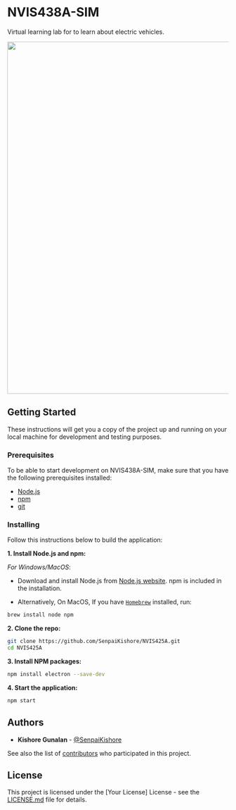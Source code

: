
# NVIS438A-SIM

Virtual learning lab for to learn about electric vehicles. 

<img align="center" src="pictures/overview.png" width="800">

## Getting Started

These instructions will get you a copy of the project up and running on your local machine for development and testing purposes.

### Prerequisites
To be able to start development on NVIS438A-SIM, make sure that you have the following prerequisites installed: 

- [Node.js](https://nodejs.org/en)
- [npm](https://docs.npmjs.com/downloading-and-installing-node-js-and-npm)
- [git](https://git-scm.com/downloads)

### Installing

Follow this instructions below to build the application:
 
**1. Install Node.js and npm:**

*For Windows/MacOS*:
- Download and install Node.js from [Node.js website](https://nodejs.org/). npm is included in the installation.

- Alternatively, On MacOS, If you have [`Homebrew`](https://brew.sh/) installed, run:
```bash
brew install node npm
```
 
**2. Clone the repo:**
```bash
git clone https://github.com/SenpaiKishore/NVIS425A.git
cd NVIS425A
```

**3. Install NPM packages:**
```bash
npm install electron --save-dev
```

**4. Start the application:**
```bash
npm start
```

## Authors

- **Kishore Gunalan** - [@SenpaiKishore](https://twitter.com/senpaikishore)

See also the list of [contributors]() who participated in this project.

## License

This project is licensed under the [Your License] License - see the [LICENSE.md](LICENSE.md) file for details.

